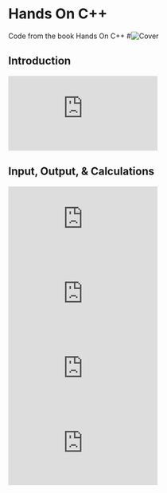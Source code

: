 # Hands On C++
Code from the book Hands On C++
#![Cover](https://snipboard.io/hSJdp2.jpg)

## Introduction
![First Project](https://github.com/beef-erikson/HandsOnCPPCode/blob/master/Introduction/FirstProject/FirstProject/Source.cpp)

## Input, Output, & Calculations
![Getting and Outputting Weight](https://github.com/beef-erikson/HandsOnCPPCode/blob/master/Input%20Output%20and%20Calculations/Input01/Input01/Source.cpp)  
![Using scanf_s](https://github.com/beef-erikson/HandsOnCPPCode/blob/master/Input%20Output%20and%20Calculations/Input02/Input02/Source.cpp)  
![Get Date Example Using scanf_s](https://github.com/beef-erikson/HandsOnCPPCode/blob/master/Input%20Output%20and%20Calculations/GetDate/GetDate/Source.cpp)  
![Get Date Example Using scanf_s - Version 2](https://github.com/beef-erikson/HandsOnCPPCode/blob/master/Input%20Output%20and%20Calculations/GetDate2/GetDate2/Source.cpp)  